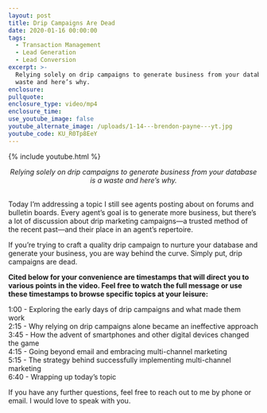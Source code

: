 ```yaml
---
layout: post
title: Drip Campaigns Are Dead
date: 2020-01-16 00:00:00
tags:
  - Transaction Management
  - Lead Generation
  - Lead Conversion
excerpt: >-
  Relying solely on drip campaigns to generate business from your database is a
  waste and here’s why.
enclosure:
pullquote:
enclosure_type: video/mp4
enclosure_time:
use_youtube_image: false
youtube_alternate_image: /uploads/1-14---brendon-payne---yt.jpg
youtube_code: KU_R0Tp8EeY
---
```


{% include youtube.html %}

<center><em>Relying solely on drip campaigns to generate business from your database is a waste and here’s why.</em></center>

<br>Today I’m addressing a topic I still see agents posting about on forums and bulletin boards. Every agent’s goal is to generate more business, but there’s a lot of discussion about drip marketing campaigns—a trusted method of the recent past—and their place in an agent’s repertoire.

If you’re trying to craft a quality drip campaign to nurture your database and generate your business, you are way behind the curve. Simply put, drip campaigns are dead.

**Cited below for your convenience are timestamps that will direct you to various points in the video. Feel free to watch the full message or use these timestamps to browse specific topics at your leisure:**

1:00 - Exploring the early days of drip campaigns and what made them work<br>2:15 - Why relying on drip campaigns alone became an ineffective approach<br>3:45 - How the advent of smartphones and other digital devices changed the game<br>4:15 - Going beyond email and embracing multi-channel marketing<br>5:15 - The strategy behind successfully implementing multi-channel marketing<br>6:40 - Wrapping up today’s topic

If you have any further questions, feel free to reach out to me by phone or email. I would love to speak with you.